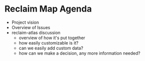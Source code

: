 # Reclaim Map Agenda

- Project vision
- Overview of Issues
- reclaim-atlas discussion
  - overview of how it's put together
  - how easily customizable is it?
  - can we easily add custom data?
  - how can we make a decision, any more information needed?

